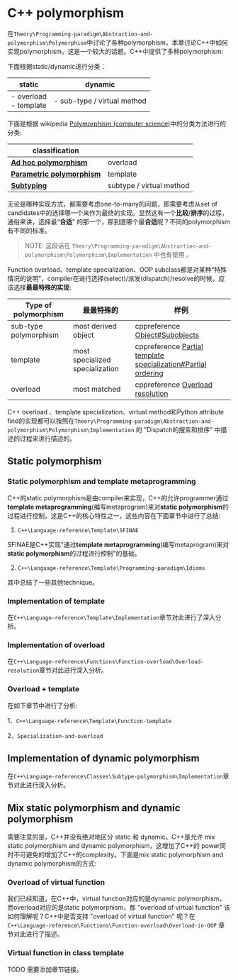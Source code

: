 # C++ polymorphism

在`Theory\Programming-paradigm\Abstraction-and-polymorphism\Polymorphism`中讨论了各种polymorphism，本章讨论C++中如何实现polymorphism，这是一个较大的话题。C++中提供了多种polymorphism:

下面根据static/dynamic进行分类：

| static                    | dynamic                     |
| ------------------------- | --------------------------- |
| - overload <br>- template | - sub-type / virtual method |

下面是根据 wikipedia [Polymorphism (computer science)](https://en.wikipedia.org/wiki/Polymorphism_(computer_science))中的分类方法进行的分类: 

| classification                                               |                          |
| ------------------------------------------------------------ | ------------------------ |
| [**Ad hoc polymorphism**](https://en.wikipedia.org/wiki/Ad_hoc_polymorphism) | overload                 |
| [**Parametric polymorphism**](https://en.wikipedia.org/wiki/Parametric_polymorphism) | template                 |
| [**Subtyping**](https://en.wikipedia.org/wiki/Subtyping)     | subtype / virtual method |

无论是哪种实现方式，都需要考虑one-to-many的问题，即需要考虑从set  of candidates中的选择哪一个来作为最终的实现。显然这有一个**比较**/**排序**的过程，通俗来讲，选择最“**合适**” 的那一个，那到底哪个最**合适**呢？不同的polymorphism有不同的标准。

> NOTE: 这段话在 `Theory\Programming-paradigm\Abstraction-and-polymorphism\Polymorphism\Implementation` 中也有使用 。

Function overload、template specialization、OOP subclass都是对某种“特殊情况的说明”，compiler在进行选择(select)/派发(dispatch)/resolve的时候，应该选择**最最特殊的实现**: 

| Type of polymorphism  | 最最特殊的                      | 样例                                                         |
| --------------------- | ------------------------------- | ------------------------------------------------------------ |
| sub-type polymorphism | most derived object             | cppreference [Object#Subobjects](https://en.cppreference.com/w/cpp/language/object#Subobjects) |
| template              | most specialized specialization | cppreference [Partial template specialization#Partial ordering](https://en.cppreference.com/w/cpp/language/partial_specialization#Partial_ordering) |
| overload              | most matched                    | cppreference [Overload resolution](https://en.cppreference.com/w/cpp/language/overload_resolution) |

C++ overload 、template specialization、virtual method和Python attribute find的实现都可以按照在`Theory\Programming-paradigm\Abstraction-and-polymorphism\Polymorphism\Implementation` 的 "Dispatch的搜索和排序" 中描述的过程来进行描述的。

## Static polymorphism

### Static polymorphism and template metaprogramming

C++的static polymorphism是由compiler来实现，C++的允许programmer通过**template metaprogramming**(编写metaprogram)来对**static polymorphism**的过程进行控制，这是C++的核心特性之一，这些内容在下面章节中进行了总结:

1) `C++\Language-reference\Template\SFINAE`

SFINAE是C++实现"通过**template metaprogramming**(编写metaprogram)来对**static polymorphism**的过程进行控制"的基础。

2) `C++\Language-reference\Template\Programming-paradigm\Idioms`

其中总结了一些其他technique。

### Implementation of template

在`C++\Language-reference\Template\Implementation`章节对此进行了深入分析。



### Implementation of overload 

在`C++\Language-reference\Functions\Function-overload\Overload-resolution`章节对此进行深入分析。

### Overload + template

在如下章节中进行了分析:

1、`C++\Language-reference\Template\Function-template`

2、`Specialization-and-overload`

## Implementation of dynamic polymorphism

在`C++\Language-reference\Classes\Subtype-polymorphism\Implementation`章节对此进行深入分析。

## Mix static polymorphism and dynamic polymorphism

需要注意的是，C++并没有绝对地区分 static 和 dynamic，C++是允许 mix static polymorphism and dynamic polymorphism，这增加了C++的 power同时不可避免的增加了C++的complexity。下面是mix static polymorphism and dynamic polymorphism的方式: 

### Overload of virtual function

我们已经知道，在C++中，virtual function对应的是dynamic polymorphism，而overload对应的是static polymorphism，那 "overload of virtual function" 该如何理解呢？C++中是否支持 "overload of virtual function" 呢？在 `C++\Language-reference\Functions\Function-overload\Overload-in-OOP` 章节对此进行了描述。

### Virtual function in class template

TODO 需要添加章节链接。
